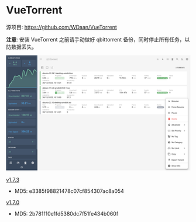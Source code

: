 # VueTorrent

源项目: <https://github.com/WDaan/VueTorrent>

**注意**: 安装 VueTorrent 之前请手动做好 qbittorrent 备份，同时停止所有任务，以防数据丢失。

![vuetorrent](/vuetorrent/screenshot-desktop.png)

[v1.7.3](https://github.com/Jay-Young/qpkg/releases/tag/v1.7.3)

- MD5: e3385f98821478c07cf854307ac8a054

[v1.7.0](/vuetorrent/build/vuetorrent_1.7.0.qpkg)

- MD5: 2b781f10e1fd5380dc7f51fe434b060f
